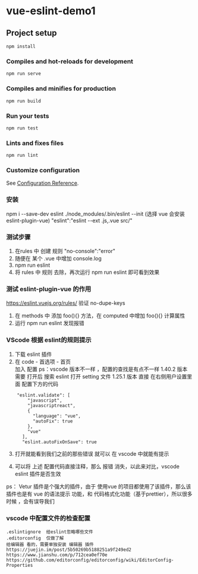 # vue-eslint-demo1

## Project setup
```
npm install
```

### Compiles and hot-reloads for development
```
npm run serve
```

### Compiles and minifies for production
```
npm run build
```

### Run your tests
```
npm run test
```

### Lints and fixes files
```
npm run lint
```

### Customize configuration
See [Configuration Reference](https://cli.vuejs.org/config/).



### 安装
npm i --save-dev eslint
./node_modules/.bin/eslint --init (选择 vue 会安装 eslint-plugin-vue)
"eslint":"eslint --ext .js,.vue src/"

### 测试步骤
1. 在rules 中 创建  规则  "no-console":"error"
2. 随便在 某个 .vue 中增加 console.log
3. npm run eslint 
4. 将 rules 中 规则 去除，再次运行 npm run eslint 即可看到效果

### 测试 eslint-plugin-vue 的作用
https://eslint.vuejs.org/rules/
验证 no-dupe-keys
1. 在 methods 中 添加 foo(){}  方法，在 computed 中增加 foo(){}  计算属性
2. 运行 npm run eslint 发现报错


### VScode 根据 eslint的规则提示
1. 下载 eslint 插件
2. 在 code - 首选项 - 首页  
加入 配置
ps：vscode 版本不一样 ，配置的查找是有点不一样
1.40.2 版本 需要 打开后 搜索 eslint 打开 setting 文件
1.25.1 版本 直接 在右侧用户设置里面 配置下方的代码


```
    "eslint.validate": [
        "javascript",
        "javascriptreact",
        {
          "language": "vue",
          "autoFix": true
        },
        "vue"
      ],
      "eslint.autoFixOnSave": true
```
3. 打开就能看到我们之前的那些错误 就可以 在 vscode 中就能有提示

4. 可以将 上述 配置代码直接注释，那么 报错 消失，以此来对比，vscode eslint 插件是否生效

ps：
Vetur 插件是个强大的插件，由于 使用vue 的项目都使用了该插件，那么该插件也是有 vue 的语法提示 功能，和 代码格式化功能（基于prettier），所以很多时候 ，会有误导我们

### vscode 中配置文件的检查配置
```
.eslintignore  给eslint忽略哪些文件
.editorconfig  仅做了解
给编辑器 看的，需要单独安装 编辑器 插件
https://juejin.im/post/5b50269b5188251a9f249ed2
https://www.jianshu.com/p/712cea0ef70e
https://github.com/editorconfig/editorconfig/wiki/EditorConfig-Properties
```



